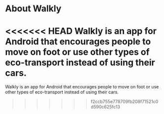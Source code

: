 # About Walkly

<<<<<<< HEAD
Walkly is an app for Android that encourages people to move on foot or use other types of eco-transport instead of using their cars.
=======
Walkly is an app for Android that encourages people to move on foot or use other types of eco-transport instead of using their cars.

>>>>>>> f2ccb755e778709fb208f71521c0d590c625fc13
